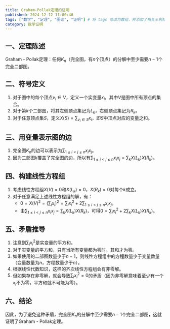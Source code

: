 ```yaml
---
title: Graham-Pollak定理的证明
published: 2024-12-12 11:00:46
tags: ["数学", "定理", "图论", "证明"] # 将 tags 修改为数组，并添加了相关示例标签
category: 数学证明
---
```


<!--more-->

## 一、定理陈述

Graham - Pollak定理：任何$K_n$（完全图，有$n$个顶点）的分解中至少需要$n - 1$个完全二部图。

## 二、符号定义

1. 对于图中的每个顶点$v_i \in V$，定义一个实变量$x_i$，其中$V$是图中所有顶点的集合。
2. 对于第$k$个二部图，将其左侧顶点集记为$L_k$，右侧顶点集记为$R_k$。
3. 对于任意顶点集$S$，定义$X(S)=\sum_{v_i \in S} x_i$，即$S$中顶点对应的变量之和。

## 三、用变量表示图的边

1. 完全图$K_n$的边可以表示为$\sum_{1\leq i < j\leq n}x_ix_j$。
2. 因为二部图$k$覆盖了完全图的边，所以有$\sum_{1\leq i < j\leq n}x_ix_j=\sum_{k}X(L_k)X(R_k)$。

## 四、构建线性方程组

1. 考虑线性方程组$X(V) = 0$和$X(L_k)=0$，$X(R_k)=0$对每个$k$成立。
2. 对于任意满足上述线性方程组的解，有：
    - $0 = X(V)^2=\left(\sum_{i}x_i\right)^2=\sum_{i}x_i^2 + 2\sum_{1\leq i < j\leq n}x_ix_j$。
    - 由$\sum_{1\leq i < j\leq n}x_ix_j=\sum_{k}X(L_k)X(R_k)$，可得$0=\sum_{i}x_i^2+ 2\sum_{k}X(L_k)X(R_k)$。

## 五、矛盾推导

1. 注意到$\sum_{i}x_i^2$是实变量的平方和。
2. 对于实变量的平方和，只有当所有变量都为零时，其和才为零。
3. 如果使用的二部图数量少于$n - 1$，则线性方程组中的方程数量少于变量数量（变量数量为$n$，方程数量少于$n$）。
4. 根据线性代数知识，这样的齐次线性方程组会有非零解。
5. 但如果存在非零解，就会导致$\sum_{i}x_i^2 = 0$的矛盾（因为非零解意味着至少有一个$x_i$不为零，平方和就不可能为零）。

## 六、结论

因此，为了避免这种矛盾，完全图$K_n$的分解中至少需要$n - 1$个完全二部图，这就证明了Graham - Pollak定理。
